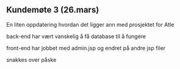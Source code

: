 ## Kundemøte 3 (26.mars)

En liten oppdatering hvordan det ligger ann med prosjektet for Atle 

back-end 
har vært vanskelig å få database til å fungere

front-end 
har jobbet med admin.jsp og endret på andre jsp filer 

snakkes over påske 
